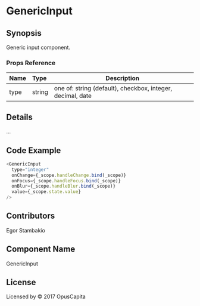 # GenericInput

## Synopsis

Generic input component.

### Props Reference

| Name                           | Type                     | Description                                                                                             |
| ------------------------------ | :----------------------  | -----------------------------------------------------------                                             |
| type                           | string                   | one of: string (default), checkbox, integer, decimal, date                                              |

## Details

...

## Code Example

```js
<GenericInput
  type="integer"
  onChange={_scope.handleChange.bind(_scope)}
  onFocus={_scope.handleFocus.bind(_scope)}
  onBlur={_scope.handleBlur.bind(_scope)}
  value={_scope.state.value}
/>
```

## Contributors

Egor Stambakio

## Component Name

GenericInput

## License

Licensed by © 2017 OpusCapita